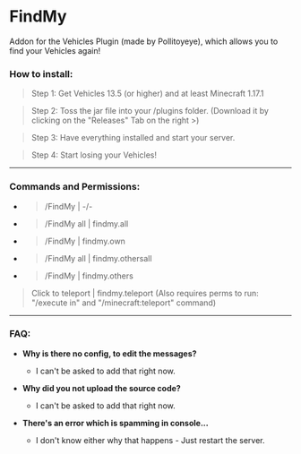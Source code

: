 # FindMy

Addon for the Vehicles Plugin (made by Pollitoyeye), which allows you to find your Vehicles again!

### How to install:
> Step 1:
  Get Vehicles 13.5 (or higher) and at least Minecraft 1.17.1
  
> Step 2:
  Toss the jar file into your /plugins folder. (Download it by clicking on the "Releases" Tab on the right >)
  
> Step 3:
  Have everything installed and start your server.
  
> Step 4:
  Start losing your Vehicles!
  
___
### Commands and Permissions:
- > /FindMy                    | -/-
- > /FindMy all                | findmy.all
- > /FindMy <Vehicle>          | findmy.own
- > /FindMy all <Player>       | findmy.othersall
- > /FindMy <Vehicle> <Player> | findmy.others

> Click to teleport          | findmy.teleport (Also requires perms to run: "/execute in" and "/minecraft:teleport" command)

___
### FAQ:
- **Why is there no config, to edit the messages?**
  - I can't be asked to add that right now.

- **Why did you not upload the source code?**
  - I can't be asked to add that right now.
  
- **There's an error which is spamming in console...**
  - I don't know either why that happens - Just restart the server.
